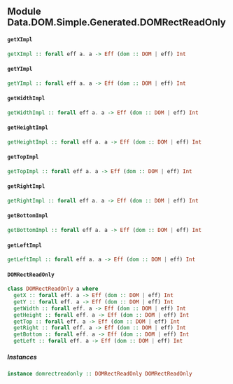 ## Module Data.DOM.Simple.Generated.DOMRectReadOnly

#### `getXImpl`

``` purescript
getXImpl :: forall eff a. a -> Eff (dom :: DOM | eff) Int
```

#### `getYImpl`

``` purescript
getYImpl :: forall eff a. a -> Eff (dom :: DOM | eff) Int
```

#### `getWidthImpl`

``` purescript
getWidthImpl :: forall eff a. a -> Eff (dom :: DOM | eff) Int
```

#### `getHeightImpl`

``` purescript
getHeightImpl :: forall eff a. a -> Eff (dom :: DOM | eff) Int
```

#### `getTopImpl`

``` purescript
getTopImpl :: forall eff a. a -> Eff (dom :: DOM | eff) Int
```

#### `getRightImpl`

``` purescript
getRightImpl :: forall eff a. a -> Eff (dom :: DOM | eff) Int
```

#### `getBottomImpl`

``` purescript
getBottomImpl :: forall eff a. a -> Eff (dom :: DOM | eff) Int
```

#### `getLeftImpl`

``` purescript
getLeftImpl :: forall eff a. a -> Eff (dom :: DOM | eff) Int
```

#### `DOMRectReadOnly`

``` purescript
class DOMRectReadOnly a where
  getX :: forall eff. a -> Eff (dom :: DOM | eff) Int
  getY :: forall eff. a -> Eff (dom :: DOM | eff) Int
  getWidth :: forall eff. a -> Eff (dom :: DOM | eff) Int
  getHeight :: forall eff. a -> Eff (dom :: DOM | eff) Int
  getTop :: forall eff. a -> Eff (dom :: DOM | eff) Int
  getRight :: forall eff. a -> Eff (dom :: DOM | eff) Int
  getBottom :: forall eff. a -> Eff (dom :: DOM | eff) Int
  getLeft :: forall eff. a -> Eff (dom :: DOM | eff) Int
```

##### Instances
``` purescript
instance domrectreadonly :: DOMRectReadOnly DOMRectReadOnly
```


